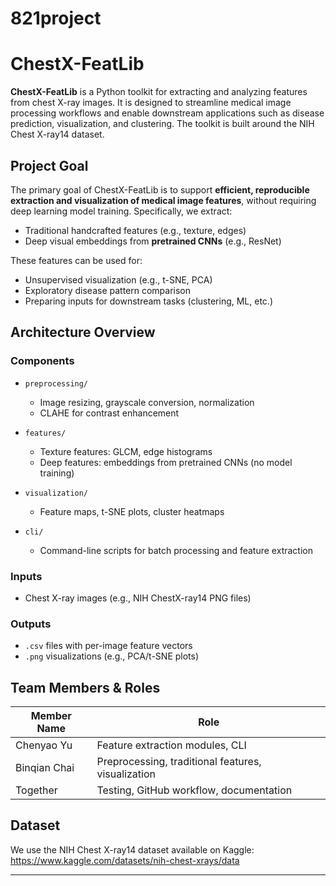 # 821project

# ChestX-FeatLib

**ChestX-FeatLib** is a Python toolkit for extracting and analyzing features from chest X-ray images. It is designed to streamline medical image processing workflows and enable downstream applications such as disease prediction, visualization, and clustering. The toolkit is built around the NIH Chest X-ray14 dataset.

## Project Goal

The primary goal of ChestX-FeatLib is to support **efficient, reproducible extraction and visualization of medical image features**, without requiring deep learning model training. Specifically, we extract:

- Traditional handcrafted features (e.g., texture, edges)
- Deep visual embeddings from **pretrained CNNs** (e.g., ResNet)

These features can be used for:
- Unsupervised visualization (e.g., t-SNE, PCA)
- Exploratory disease pattern comparison
- Preparing inputs for downstream tasks (clustering, ML, etc.)

## Architecture Overview

### Components

- `preprocessing/`  
  - Image resizing, grayscale conversion, normalization  
  - CLAHE for contrast enhancement  

- `features/`  
  - Texture features: GLCM, edge histograms  
  - Deep features: embeddings from pretrained CNNs (no model training)  

- `visualization/`  
  - Feature maps, t-SNE plots, cluster heatmaps  

- `cli/`  
  - Command-line scripts for batch processing and feature extraction  
 
### Inputs

- Chest X-ray images (e.g., NIH ChestX-ray14 PNG files)

### Outputs

- `.csv` files with per-image feature vectors
- `.png` visualizations (e.g., PCA/t-SNE plots)

## Team Members & Roles

| Member Name | Role |
|-------------|------|
| Chenyao Yu  | Feature extraction modules, CLI |
| Binqian Chai| Preprocessing, traditional features, visualization |
| Together    | Testing, GitHub workflow, documentation |

## Dataset

We use the NIH Chest X-ray14 dataset available on Kaggle:
https://www.kaggle.com/datasets/nih-chest-xrays/data

---

